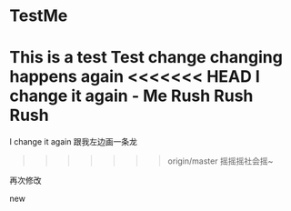 # TestMe
This is a test
Test change
changing happens again
<<<<<<< HEAD
I change it again - Me
Rush Rush Rush
=======
I change it again
跟我左边画一条龙
>>>>>>> origin/master
摇摇摇社会摇~

再次修改

<html>
<body></body>
</html>

new